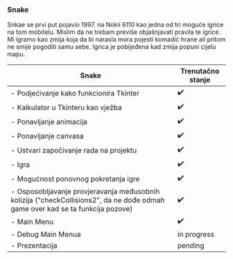 ### Snake
Snkae se prvi put pojavio 1997. na Nokii 6110 kao jedna od tri moguće igrice na tom mobitelu. Mislim da ne trebam previše objašnjavati pravila te igrice. Mi igramo kao zmija koja da bi narasla mora pojesti komadić hrane ali pritom ne smije pogoditi samu sebe. Igrica je pobijeđena kad zmija popuni cijelu mapu.


| Snake           | Trenutačno stanje |
|----------------|---------------|
| - Podjećivanje kako funkcionira Tkinter | :heavy_check_mark: |
| - Kalkulator u Tkinteru kao vježba | :heavy_check_mark: |
| - Ponavljanje animacija | :heavy_check_mark: |
| - Ponavljanje canvasa | :heavy_check_mark: |
| - Ustvari započivanje rada na projektu | :heavy_check_mark: |
| - Igra | :heavy_check_mark: |
| - Mogućnost ponovnog pokretanja igre | :heavy_check_mark: |
| - Osposobljavanje provjeravanja međusobnih kolizija ("checkCollisions2", da ne dođe odmah game over kad se ta funkcija pozove)| :heavy_check_mark: |
| - Main Menu | :heavy_check_mark: |
| - Debug Main Menua | in progress |
| - Prezentacija | pending |
